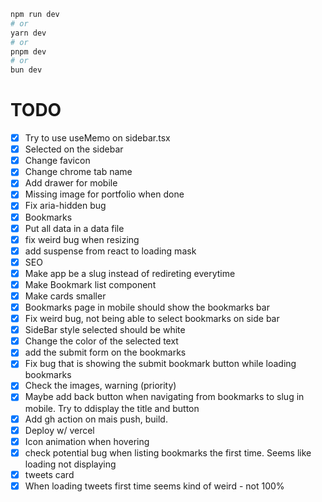 ```bash
npm run dev
# or
yarn dev
# or
pnpm dev
# or
bun dev
```

# TODO

- [x] Try to use useMemo on sidebar.tsx
- [x] Selected on the sidebar
- [x] Change favicon
- [x] Change chrome tab name
- [x] Add drawer for mobile
- [x] Missing image for portfolio when done
- [x] Fix aria-hidden bug
- [x] Bookmarks
- [x] Put all data in a data file
- [x] fix weird bug when resizing
- [x] add suspense from react to loading mask
- [x] SEO
- [x] Make app be a slug instead of redireting everytime
- [x] Make Bookmark list component
- [x] Make cards smaller
- [x] Bookmarks page in mobile should show the bookmarks bar
- [x] Fix weird bug, not being able to select bookmarks on side bar
- [x] SideBar style selected should be white
- [x] Change the color of the selected text
- [x] add the submit form on the bookmarks
- [x] Fix bug that is showing the submit bookmark button while loading bookmarks
- [x] Check the images, warning (priority)
- [x] Maybe add back button when navigating from bookmarks to slug in mobile. Try to ddisplay the title and button
- [x] Add gh action on mais push, build.
- [x] Deploy w/ vercel
- [x] Icon animation when hovering
- [x] check potential bug when listing bookmarks the first time. Seems like loading not displaying
- [x] tweets card
- [x] When loading tweets first time seems kind of weird - not 100%
